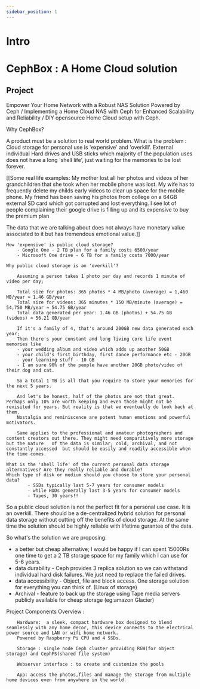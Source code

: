 ```yaml
---
sidebar_position: 1
---
```


# Intro

# CephBox : A Home Cloud solution


## Project 

Empower Your Home Network with a Robust NAS Solution Powered by Ceph /
Implementing a Home Cloud NAS with Ceph for Enhanced Scalability and Reliability /
DIY opensource Home Cloud setup with Ceph.

Why CephBox?

A product must be a solution to real world problem.
What is the problem  : 
Cloud storage for personal use is 'expensive' and 'overkill'. 
External individual Hard drives and USB sticks which majority of the population uses does not have a long 'shell life', just waiting for the memories to be lost forever.

[[Some real life examples: 
    My mother lost all her photos and videos of her grandchildren that she took when her mobile phone was lost.
    My wife has to frequently delete my childs early videos to clear up space for the mobile phone.
    My friend has been saving his photos from college on a 64GB external SD card which got corrupted and lost everything.
    I see lot of people complaining their google drive is filling up and its expensive to buy the premium plan

The data that we are talking about does not always have monetary value associated to it but has tremendous emotional value.]]


    How 'expensive' is public cloud storage?
        - Google One - 2 TB plan for a family costs 6500/year
        - Microsoft One drive - 6 TB for a family costs 7000/year 

    Why public cloud storage is an 'overkill'?  

        Assuming a person takes 1 photo per day and records 1 minute of video per day;

        Total size for photos: 365 photos * 4 MB/photo (average) = 1,460 MB/year ≈ 1.46 GB/year
        Total size for videos: 365 minutes * 150 MB/minute (average) = 54,750 MB/year ≈ 54.75 GB/year
        Total data generated per year: 1.46 GB (photos) + 54.75 GB (videos) ≈ 56.21 GB/year

        If it's a family of 4, that's around 200GB new data generated each year; 
        Then there's your constant and long living core life event memories like
        - your wedding album and video which adds up another 50GB
        - your child's first birthday, first dance performance etc - 20GB
        - your learning stuff - 10 GB
        - I am sure 90% of the people have another 20GB photo/video of their dog and cat.

        So a total 1 TB is all that you require to store your memories for the next 5 years. 

        And let's be honest, half of the photos are not that great. Perhaps only 10% are worth keeping and even those might not be revisited for years. But reality is that we eventually do look back at them.
        Nostalgia and reminiscence are potent human emotions and powerful motivators. 

        Same applies to the professional and amateur photographers and content creators out there. They might need comparitively more storage but the nature   of the data is similar; cold, archival, and not constantly accessed  but should be easily and readily accessible when the time comes. 

    What is the 'shell life' of the current personal data storage alternatives? Are they really reliable and durable?
    Which type of disk or medium should you choose to store your personal data?
            - SSDs typically last 5-7 years for consumer models 
            - while HDDs generally last 3-5 years for consumer models
            - Tapes, 30 years!!
    


So a public cloud solution is not the perfect fit for a personal use case. It is an overkill. 
There should be a de-centralized hybrid solution for personal data storage without cutting off the benefits of cloud storage. At the same time the solution should be highly reliable with lifetime gurantee of the data.


So what's the solution we are proposing:
 - a better but cheap alternative; I would be happy if I can spent 15000Rs one time to get a 2 TB storage space for my family which I can use for 5-6 years.
 - data durability - Ceph provides 3 replica solution so we can withstand individual hard disk failures. We just need to replace the failed drives.
 - data accessibility - Object, file and block access. One storage solution for everything you can think of. (Linux of storage)
 - Archival - feature to back up the storage using Tape media servers publicly available for cheap storage (eg:amazon Glacier)



Project Components Overview :

        Hardware:  a sleek, compact hardware box designed to blend seamlessly with any home decor, this device connects to the electrical power source and LAN or wifi home network.
        Powered by Raspberry Pi CPU and 4 SSDs.

        Storage : single node Ceph cluster providing RGW(for object storage) and CephFS(shared file system)

        Webserver interface : to create and customize the pools

        App: access the photos,files and manage the storage from multiple home devices even from anywhere in the world.

